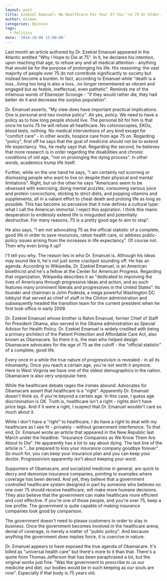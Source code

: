 ```yaml
---
layout: post
title: Ezekiel Emanuel: No Healthcare For You! If You''re 75 Or Older...'
author: esimon
categories: Opinion
tags:
  - Politics
date: '2014-10-08 12:00:00'
---
```

Last month an article authored by Dr. Ezekiel Emanuel appeared in the Atlantic entitled "Why I Hope to Die at 75". In it, he declares his intention, upon reaching that age, to refuse any and all medical attention - anything that would be for the purpose of prolonging his life. His reasoning: the vast majority of people over 75 do not contribute significantly to society but instead become a burden. In fact, according to Emanuel while "death is a loss...living too long is also a loss...no longer remembered as vibrant and engaged but as feeble, ineffectual, even pathetic". Reminds me of the infamous words of Ebenezer Scrooge - "if they would rather die, they had better do it and decrease the surplus population". 

Dr. Emanuel asserts, "My view does have important practical implications. One is personal and two involve policy". Ah yes, policy. We need to have a policy as to how long people should live. The personal bit for him is that once he turns 75 he will refuse all healthcare. No colonoscopies, EKGs, blood tests, nothing. No medical interventions of any kind except for "comfort care" - in other words, hospice care from age 75 on. Regarding "policy", first off he says that the goal of medicine should not be to extend life expectancy. Yes, he really says that. Regarding the second, he believes that more research is in order regarding the disabilities and chronic conditions of old age, "not on prolonging the dying process". In other words, academics trump life itself. 

Further, while on the one hand he says, "I am certainly not scorning or dismissing people who want to live on despite their physical and mental limitations". Right, but on the other he says "Americans seem to be obsessed with exercising, doing mental puzzles, consuming various juice and protein concoctions, sticking to strict diets, and popping vitamins and supplements, all in a valiant effort to cheat death and prolong life as long as possible. This has become so pervasive that it now defines a cultural type: what I call the American immortal. I reject this aspiration. I think this manic desperation to endlessly extend life is misguided and potentially destructive. For many reasons, 75 is a pretty good age to aim to stop". 

He also says, "I am not advocating 75 as the official statistic of a complete, good life in order to save resources, ration health care, or address public-policy issues arising from the increases in life expectancy". Of course not. Then why even bring it up?

I'll tell you why. The reason lies in who Dr. Emanuel is. Although his ideas may sound like it, he's not just some crackpot sounding off. He has an agenda. According to Wikipedia, Dr. Ezekiel Emanuel, is an American bioethicist and he's a fellow at the Center for American Progress. Regarding that organization, Wikipedia describes it as "dedicated to improving the lives of Americans through progressive ideas and action, and as such features many prominent liberals and progressives in the United States". Its founder and chairman is John Podesta, a mega powerful Washington DC lobbyist that served as chief of staff in the Clinton administration and subsequently headed the transition team for the current president when he first took office in early 2009. 

Dr. Ezekiel Emanuel whose brother is Rahm Emanuel, former Chief of Staff for President Obama, also served in the Obama administration as Special Advisor for Health Policy. Dr. Ezekiel Emanuel is widely credited with being a primary architect of the Patient Protection and Affordable Care Act, also known as Obamacare. So there it is, the man who helped design Obamacare advocates for the age of 75 as the cutoff - the "official statistic" of a complete, good life. 

Every once in a while the true nature of progressivism is revealed - in all its inhumanity. Once you reach a certain age, you're not worth it anymore. Here in West Virginia we have one of the oldest demographics in the nation. Obamacare is also very unpopular here. 

While the healthcare debate rages the ironies abound. Advocates for Obamacare assert that healthcare is a "right". Apparently Dr. Emanuel doesn't think so, if you're beyond a certain age. In this case, I guess age discrimination is OK. Truth is, healthcare isn't a right - rights don't have price tags. And if it were a right, I suspect that Dr. Emanuel wouldn't care so much about it. 

While I don't have a "right" to healthcare, I do have a right to deal with my healthcare as I see fit - privately - without government interference. To that end, Dr. Emanuel wrote an article that appeared in the New Republic last March under the headline: "Insurance Companies as We Know Them Are About to Die". He apparently has a lot to say about dying. The last line of the article is "...be prepared to kiss your insurance company goodbye forever". So much for, you can keep your insurance plan and you can keep your doctor. Progressivism apparently isn't about keeping your word. 

Supporters of Obamacare, and socialized medicine in general, are quick to decry and demonize insurance companies, pointing to examples where coverage has been denied. And yet, they believe that a government controlled healthcare system designed in part by someone who believes no one over 75 should receive healthcare, will make more humane decisions. They also believe that the government can make healthcare more efficient and cost effective. If you're one of those people, and you're over 75, keep a low profile. The government is quite capable of making insurance companies look good by comparison. 

The government doesn't need to please customers in order to stay in business. Once the government becomes involved in the healthcare arena, denial of coverage, is merely a matter of "public policy". And because anything the government does implies force, it is coercive in nature. 

Dr. Emanuel appears to have exposed the true agenda of Obamacare. It's billed as "universal health care" but there's more to it than that. There's a quote from Thomas Jefferson that has been paraphrased a lot, but the original works just fine: "Was the government to prescribe to us our medicine and diet, our bodies would be in such keeping as our souls are now". Especially if that body is 75 years old. 

